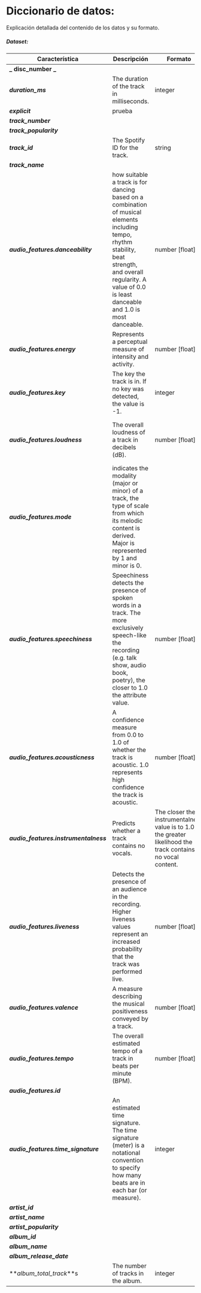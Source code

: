 # Diccionario de datos:
Explicación detallada del contenido de los datos y su formato. 

##### Dataset:
 | **Característica** | **Descripción** | **Formato** | **Observación** |
 | --- | --- | --- | --- |
 | **_ disc_number _**| 
 | **_duration_ms_** | The duration of the track in milliseconds. | integer | |
 | **_explicit_** | prueba | | |
 | **_track_number_** |
 | **_track_popularity_** |
 | **_track_id_** | The Spotify ID for the track. | string | | 
 | **_track_name_** |
 | **_audio_features.danceability_** | how suitable a track is for dancing based on a combination of musical elements including tempo, rhythm stability, beat strength, and overall regularity. A value of 0.0 is least danceable and 1.0 is most danceable. | number [float] | Range: 0 - 1 |
 | **_audio_features.energy_** | Represents a perceptual measure of intensity and activity. | number [float] | Range: 0 - 1 |
 | **_audio_features.key_** | The key the track is in. If no key was detected, the value is -1.| integer | Range: -1 - 11 |
 | **_audio_features.loudness_** | The overall loudness of a track in decibels (dB). | number [float] | Values typically range: between -60 and 0 db.|
 | **_audio_features.mode_** | indicates the modality (major or minor) of a track, the type of scale from which its melodic content is derived. Major is represented by 1 and minor is 0.   
 | **_audio_features.speechiness_** | Speechiness detects the presence of spoken words in a track. The more exclusively speech-like the recording (e.g. talk show, audio book, poetry), the closer to 1.0 the attribute value. | number [float] | |
 | **_audio_features.acousticness_** | A confidence measure from 0.0 to 1.0 of whether the track is acoustic. 1.0 represents high confidence the track is acoustic. | number [float] | Range: 0 - 1 |
 | **_audio_features.instrumentalness_** | Predicts whether a track contains no vocals. | The closer the instrumentalness value is to 1.0, the greater likelihood the track contains no vocal content. | number [float] | Range: 0 - 1 |
 | **_audio_features.liveness_** | Detects the presence of an audience in the recording. Higher liveness values represent an increased probability that the track was performed live. | number [float] | |
 | **_audio_features.valence_** | A measure describing the musical positiveness conveyed by a track. | number [float] | Range: 0 - 1 |
 | **_audio_features.tempo_** | The overall estimated tempo of a track in beats per minute (BPM). | number [float] | |
 | **_audio_features.id_** |
 | **_audio_features.time_signature_** | An estimated time signature. The time signature (meter) is a notational convention to specify how many beats are in each bar (or measure). | integer | Range: 3 - 7 |
 | **_artist_id_** |
 | **_artist_name_** |
 | **_artist_popularity_** |
 | **_album_id_** |
 | **_album_name_** |
 | **_album_release_date_** |
 | **_album_total_track_**s | The number of tracks in the album. | integer | | 